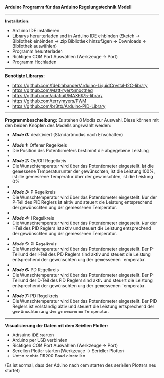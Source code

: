 **Arduino Programm für das Arduino Regelungstechnik Modell**

------------------------------------------------------------------------------------------------------------------------------------------------------------------------------

**Installation:**
- Arduino IDE installieren
- Librarys herunterladen und in Arduino IDE einbinden (Sketch -> Bibliothek einbinden -> .zip Bibliothek hinzufügen -> Downloads -> Bibliothek auswählen)
- Programm herunterladen
- Richtigen COM Port Auswählen (Werkzeuge -> Port)
- Programm Hochladen

------------------------------------------------------------------------------------------------------------------------------------------------------------------------------

**Benötigte Librarys:**
- https://github.com/fdebrabander/Arduino-LiquidCrystal-I2C-library
- https://github.com/MattFryer/Smoothed
- https://github.com/adafruit/MAX6675-library
- https://github.com/terryjmyers/PWM
- https://github.com/br3ttb/Arduino-PID-Library

------------------------------------------------------------------------------------------------------------------------------------------------------------------------------

**Programmbeschreibung:**
Es stehen 8 Modis zur Auswahl. Diese können mit den beiden Knöpfen des Modells angewählt werden:


- ***Mode 0:*** deaktiviert (Standartmodus nach Einschalten)
- 
- ***Mode 1:*** Offener Regelkreis
- Die Position des Potentiometers bestimmt die abgegebene Leistung
- 
- ***Mode 2:*** On/Off Regelkreis
- Die Wunschtemperatur wird über das Potentiometer eingestellt. Ist die gemessene Temperatur unter der gewünschten, ist die Leistung 100%,  ist die gemessene Temperatur über der gewünschten, ist die Leistung 0%
- 
- ***Mode 3:*** P Regelkreis
- Die Wunschtemperatur wird über das Potentiometer eingestellt. Nur der P-Teil des PID Reglers ist aktiv und steuert die Leistung entsprechend der gewünschten ung der gemessenen Temperatur.
- 
- ***Mode 4:*** I Regelkreis
- Die Wunschtemperatur wird über das Potentiometer eingestellt. Nur der I-Teil des PID Reglers ist aktiv und steuert die Leistung entsprechend der gewünschten ung der gemessenen Temperatur.
- 
- ***Mode 5:*** PI Regelkreis
- Die Wunschtemperatur wird über das Potentiometer eingestellt. Der P-Teil und der I-Teil des PID Reglers sind aktiv und steuert die Leistung entsprechend der gewünschten ung der gemessenen Temperatur.
- 
- ***Mode 6:*** PD Regelkreis
- Die Wunschtemperatur wird über das Potentiometer eingestellt. Der P-Teil und der D-Teil des PID Reglers sind aktiv und steuert die Leistung entsprechend der gewünschten ung der gemessenen Temperatur.
- 
- ***Mode 7:*** PD Regelkreis
- Die Wunschtemperatur wird über das Potentiometer eingestellt. Der PID Reglers ist vollständig aktiv und steuert die Leistung entsprechend der gewünschten ung der gemessenen Temperatur.

------------------------------------------------------------------------------------------------------------------------------------------------------------------------------

**Visualisierung der Daten mit dem Seiellen Plotter:**

- Adrsuino IDE starten
- Arduino per USB verbinden
- Richtigen COM Port Auswählen (Werkzeuge -> Port)
- Seriellen Plotter starten (Werkzeuge -> Serieller Plotter)
- Unten rechts 115200 Baud einstellen

(Es ist normal, dass der Aduino nach dem starten des seriellen Plotters neu startet)
